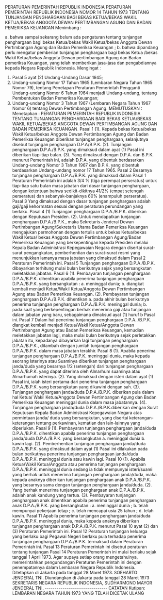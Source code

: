  PERATURAN PEMERINTAH REPUBLIK INDONESIA PERATURAN PEMERINTAH REPUBLIK INDONESIA NOMOR 14 TAHUN 1973 TENTANG TUNJANGAN PENGHARGAAN BAGI BEKAS KETUA/BEKAS WAKIL KETUA/BEKAS ANGGOTA DEWAN PERTIMBANGAN AGUNG DAN BADAN PEMERIKSA KEUANGAN
Menimbang :

a. bahwa sampai sekarang belum ada pengaturan tentang tunjangan penghargaan bagi bekas Ketua/bekas Wakil Ketua/bekas Anggota Dewan Pertimbangan Agung dan Badan Pemeriksa Keuangan ;
b. bahwa dipandang perlu mengatur pemberian tunjangan penghargaan bagi bekas Ketua /bekas Wakil Ketua/bekas Anggota Dewan pertimbangan Agung dan Badan pemeriksa Keuangan, yang telah memberikan jasa-jasa dan pengabdiannya kepada Negara Republik Indonesia.
Mengingat :

1. Pasal 5 ayat (2) Undang-Undang Dasar 1945;
2. Undang-undang Nomor 17 Tahun 1965 (Lembaran Negara Tahun 1965 Nomor 79), tentang Penetapan Peraturan Pemerintah Pengganti Undang-undang Nomor 6 Tahun 1964 menjadi Undang-undang, tentang Pembentukan Badan Pemeriksa Keuangan;
3. Undang-undang Nomor 3 Tahun 1967 (Lembaran Negara Tahun 1967 Nomor 6) tentang Dewan Pertimbangan Agung.
MEMUTUSKAN :
 Menetapkan : PERATURAN PEMERINTAH REPUBLIK INDONESIA TENTANG TUNJANGAN PENGHARGAAN BAGI BEKAS KETUA/BEKAS WAKIL KETUA/BEKAS ANGGOTA DEWAN PERTIMBANGAN AGUNG DAN BADAN PEMERIKSA KEUANGAN.
Pasal 1
(1). Kepada bekas Ketua/bekas Wakil Ketua/bekas Anggota Dewan Pertimbangan Agung dan Badan Pemeriksa Keuangan diberikan tunjangan penghargaan, selanjutnya disebut tunjangan penghargaan D.P.A/B.P.K.
(2). Tunjangan penghargaan D.P.A./B.P.K. yang dimaksud dalam ayat (1) Pasal ini diberikan tiap-tiap bulan.
(3). Yang dimaksud dengan D.P.A. dan B.P.K. menurut Pemerintah ini, adalah D.P.A. yang dibentuk berdasarkan Undang-undang Nomor 3 Tahun 1967 dan B.P.K. yang dibentuk berdasarkan Undang-undang nomor 17 Tahun 1965.
Pasal 2
Besarnya tunjangan penghargaan D.P.A./B.P.K. yang dimaksud dalam Pasal 1 Peraturan Pemerintah ini adalah 3/4 % (tiga perempat perseratus) untuk tiap-tiap satu bulan masa jabatan dari dasar tunjangan penghargaan, dengan ketentuan bahwa sedikit-dikitnya 41/2% (empat setengah perseratus) dan sebanyak-banjaknya 60% (enampuluh perseratus).
Pasal 3
Yang dimaksud dengan dasar tunjangan penghargaan adalah gaji/gaji kehormatan sesuai dengan peraturan perundangan yang berlaku.
Pasal 4
(1) Tunjangan penghargaan D.P.A./B.P.K. diberikan dengan Keputusan Presiden.
(2). Untuk mendapatkan tunjangan penghargaan D.P.A./B.P.K., maka Sekretaris Jenderal Dewan Pertimbangan Agung/Sekretaris Utama Badan Pemeriksa Keuangan mengajukan permohonan dengan tertulis untuk bekas Ketua/bekas Wakil Ketua/ bekas Anggota Dewan Pertimbangan Agung/Badan Pemeriksa Keuangan yang berkepentingan kepada Presiden melalui Kepala Badan Administrasi Kepegawaian Negara dengan disertai surat-surat pengangkatan, pemberhentian dan surat-surat resmi yang menunjukkan lamanya masa jabatan yang dimaksud dalam Pasal 2 Peraturan Pemerintah ini.
Pasal 5
Tunjangan penghargaan D.P.A./B.P.K. dibayarkan terhitung mulai bulan berikutnya sejak yang bersangkutan meletakkan jabatan.
Pasal 6
(1). Pembayaran tunjangan penghargaan D.P.A./B.P.K. dihentikan apabila penerima tunjangan penghargaan D.P.A./B.P.K. yang bersangkutan :
a. meninggal dunia;
b. diangkat kembali menjadi Ketua/Wakil Ketua/Anggota Dewan Pertimbangan Agung atau Badan Pemeriksa Keuangan.
(2). Pembayaran tunjangan penghargaan D.P.A./B.P.K. dihentikan a. pada akhir bulan berikutnya penerima tunjangan penghargaan D.P.A./B.P.K. meninggal dunia;
b. pada saat yang berkepentingan berhak menerima gaji atau tunjangan dalam jabatan yang baru, sebagaimana dimaksud ayat (1) huruf b Pasal ini.
Pasal 7
Dalam hal penerima tunjangan penghargaan D.P.A../B.P.K. diangkat kembali menjadi Ketua/Wakil Ketua/Anggota Dewan Pertimbangan Agung atau Badan Pemeriksa Keuangan, kemudian meletakkan jabatan lagi, maka mulai bulan berikutnya sejak perletakkan jabatan itu, kepadanya dibayarkan lagi tunjangan penghargaan D.P.A./B.P.K., ditambah dengan jumlah tunjangan penghargaan D.P.A./B.P.K. dalam masa jabatan terakhir.
Pasal 8
(1). Apabila penerima tunjangan penghargaan D.P.A./B.P.K. meninggal dunia, maka kepada seorang Isterinya atau Suaminya diberikan tunjangan penghargaan janda/duda yang besarnya 1/2 (setengah) dari tunjangan penghargaan D.P.A./B.P.K. yang dapat diterima oleh Almarhum suaminya atau Almarhumah isterinya.
(2). Yang dimaksud dengan isteri dalam ayat (1) Pasal ini, ialah isteri pertama dari penerima tunjangan penghargaan D.P.A./B.P.K. yang bersangkutan yang dikawini dengan sah.
(3). Tunjangan penghargaan janda/duda D.P.A./B.P.K. diberikan pula dalam hal Ketua/ Wakil Ketua/Anggota Dewan Pertimbangan Agung dan Badan Pemeriksa Keuangan meninggal dunia dalam masa jabatannya.
(4). Tunjangan penghargaan janda/duda D.P.A./B.P.K.diberikan dengan Surat Keputusan Kepala Badan Administrasi Kepegawaian Negara atas permintaan janda/ duda yang bersangkutan, yang disertai keterangan-keterangan tentang perkawinan, kematian dan lain-lainnya yang diperlukan.
Pasal 9
(1). Pembayaran tunjangan penghargaan janda/duda D.P.A./B.P.K. dihentikan apabila penerima tunjangan penghargaan janda/duda D.P.A./B.P.K. yang bersangkutan a. meninggal dunia b. kawin lagi.
(2). Pemberhentian tunjangan penghargaan janda/duda D.P.A./B.P.K. yang dimaksud dalam ayat (1) Pasal ini dilakukan pada bulan berikutnya penerima tunjangan penghargaan janda/duda D.P.A./B.P.K. meninggal dunia atau kawin lagi.
Pasal 10
(1). Apabila Ketua/Wakil Ketua/Anggota atau penerima tunjangan penghargaan D.P.A./B.P.K. meninggal dunia sedang ia tidak mempunyai isteri/suami yang berhak untuk menerima tunjangan penghargaan janda/duda, maka kepada anaknya diberikan tunjangan penghargaan anak D.P.A./B.P.K. yang besarnya sama dengan tunjangan penghargaan janda/duda.
(2). Yang berhak menerima tunjangan penghargaan anak D.P.A./B.P.K. adalah anak kandung yang tertua.
(3). Pembayaran tunjangan penghargaan anak dihentikan apabila penerima tunjangan penghargaan anak D.P.A./B.P.K. yang bersangkutan :
a. meninggal dunia ;
b. telah mempunyai pekerjaan tetap ;
c. telah mencapai usia 25 tahun ;
d. telah kawin.
Pasal 11
Apabila penerima tunjangan penghargaan janda/duda D.P.A./B.P.K. meninggal dunia, maka kepada anaknya diberikan tunjangan penghargaan anak D.P.A./B.P.K. menurut Pasal 10 ayat (2) dan (3) Peraturan Pemerintah ini.
Pasal 12
Peraturan tunjangan keluarga yang berlaku bagi Pegawai Negeri berlaku pula terhadap penerima tunjangan penghargaan D.P.A./B.P.K. termaksud dalam Peraturan Pemerintah ini.
Pasal 13
Peraturan Pemerintah ini disebut peraturan tentang tunjangan
Pasal 14
Peraturan Pemerintah ini mulai berlaku sejak tanggal 1 April 1973. Agar supaya setiap orang mengetahuinya, memerintahkan pengundangan Peraturan Pemerintah ini dengan penempatannya dalam Lembaran Negara Republik Indonesia. Ditetapkan di Jakarta pada tanggal 28 Maret 1973. SOEHARTO JENDERAL TNI. Diundangkan di Jakarta pada tanggal 28 Maret 1973 SEKRETARIS NEGARA REPUBLIK INDONESIA, SUDHARMONO MAYOR JENDERAL TNI. -------------------------------- CATATAN Kutipan: LEMBARAN NEGARA TAHUN 1973 YANG TELAH DICETAK ULANG